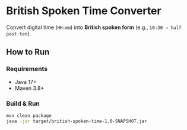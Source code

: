 # British Spoken Time Converter

Convert digital time (`HH:mm`) into **British spoken form** (e.g., `10:30 → half past ten`).

## How to Run

### Requirements
- Java 17+
- Maven 3.8+

### Build & Run
```bash
mvn clean package
java -jar target/british-spoken-time-1.0-SNAPSHOT.jar
